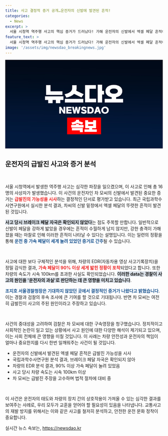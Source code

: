 ```yaml
---
title: 사고 결정적 증거 공개…운전자의 신발에 발견된 흔적!
categories:
  - News
excerpt: >
  서울 시청역 역주행 사고의 핵심 증거가 드러났다! 가해 운전자의 신발에서 엑셀 페달 흔적이 뚜렷하게 확인되며, 사고 원인이 운전자 과실로 기우는 가운데 급발진 주장과의 갈등이 심화되고 있다. 클릭해서 모든 진실을 확인하세요!
feature_text: >
  서울 시청역 역주행 사고의 핵심 증거가 드러났다! 가해 운전자의 신발에서 엑셀 페달 흔적이 뚜렷하게 확인되며, 사고 원인이 운전자 과실로 기우는 가운데 급발진 주장과의 갈등이 심화되고 있다. 클릭해서 모든 진실을 확인하세요!
image: '/assets/img/newsdao_breakingnews.jpg'
---
```


<p><img src="/assets/img/newsdao_breakingnews.jpg" alt="cryptoinkorea 속보" /></p>

<h2 data-ke-size="size26">운전자의 급발진 사고와 증거 분석</h2>

<p data-ke-size="size16">&nbsp;</p>

<p>서울 시청역에서 발생한 역주행 사고는 심각한 파장을 일으켰으며, 이 사고로 인해 총 16명의 사상자가 발생했습니다. 이 사건의 운전자인 차 모씨의 신발에서 발견된 중요한 증거는 <b><span style="color: #ee2323;">급발진의 가능성을 시사</span></b>하는 결정적인 단서로 평가받고 있습니다. 최근 국립과학수사연구원에서 실시한 분석 결과, 차씨의 신발 밑창에서 엑셀 페달의 뚜렷한 흔적이 발견된 것입니다. </p>

<p><b><span style="background-color: #21538527;">사고 당시 브레이크 페달 자국은 확인되지 않았다</span></b>는 점도 주목할 만합니다. 일반적으로 신발이 페달을 강하게 밟았을 경우에는 흔적이 수월하게 남지 않지만, 강한 충격이 가해졌을 때는 마찰로 인해 이러한 흔적이 나타날 수 있다는 설명입니다. 이는 일련의 정황을 통해 <b><span style="color: #1a5490;">운전 중 가속 페달이 세게 눌려 있었던 증거로 간주</span></b>될 수 있습니다. </p>

<p data-ke-size="size16">&nbsp;</p>

<p>사고에 대한 보다 구체적인 분석을 위해, 차량의 EDR(자동차용 영상 사고기록장치)을 정밀 감식한 결과, <b><span style="color: #ee2323;">가속 페달이 90% 이상 세게 밟힌 정황이 포착</span></b>되었다고 합니다. 또한 차량의 속도가 시속 100km를 초과한 사실도 확인되었습니다. <b><span style="background-color: #21538527;">이러한 data는 경찰이 사고의 원인을 '운전자의 과실'로 판단하는 데 큰 영향을 미치고 있습니다</span></b>. </p>

<p><b><span style="color: #1a5490;">조지호 서울경찰청장은 기대하지 않았던 곳에서 결정적인 증거가 나왔다고 밝혔습니다</span></b>. 이는 경찰과 검찰의 후속 조사에 큰 기여를 할 것으로 기대됩니다. 반면 차 모씨는 여전히 급발진이 사고의 주된 원인이라고 주장하고 있습니다. </p>

<p data-ke-size="size16">&nbsp;</p>

<p>사건의 중대성을 고려하여 검찰은 차 모씨에 대한 구속영장을 청구했습니다. 정치적이고 사회적인 논란이 일고 있는 상황에서 사고 원인에 대한 다양한 해석이 제기되고 있으며, 이는 사회 전체에 큰 영향을 미칠 것입니다. 이 사례는 차량 안전성과 운전자의 책임이 얼마나 중요한지를 다시 한번 일깨워주는 사건이 될 것입니다. </p>

<ul>
<li>운전자의 신발에서 발견된 엑셀 페달 흔적은 급발진 가능성을 시사</li>
<li>국립과학수사연구원 분석 결과, 브레이크 페달 자국은 확인되지 않아</li>
<li>차량의 EDR 분석 결과, 90% 이상 가속 페달이 눌려 있었음</li>
<li>사고 당시 차량 속도는 시속 100km 이상</li>
<li>차 모씨는 급발진 주장을 고수하며 법적 절차에 대비 중</li>
</ul>

<p data-ke-size="size16">&nbsp;</p>

<p>이 사건은 운전자의 태도와 차량의 장치 간의 상호작용이 가져올 수 있는 심각한 결과를 보여주는 사례로, 우리 모두가 교훈을 얻어야 할 필요성이 있음을 나타냅니다. 교통사고의 재발 방지를 위해서는 이와 같은 사고를 철저히 분석하고, 안전한 운전 문화 정착이 중요합니다.</p>
실시간 뉴스 속보는, <a href="https://newsdao.kr" rel="dofollow">https://newsdao.kr</a>


